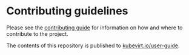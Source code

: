 # Contributing guidelines

Please see the [contributing guide](https://kubevirt.io/user-guide/contributing) for information on how and where to contribute to the project.

The contents of this repository is published to [kubevirt.io/user-guide](https://kubevirt.io/user-guide).
